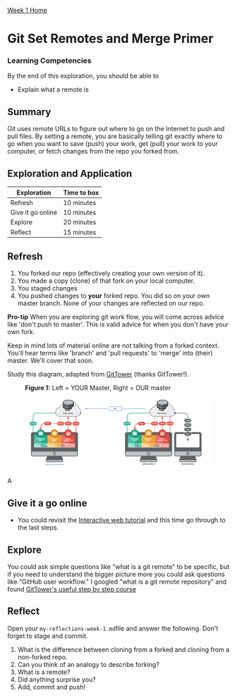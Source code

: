[Week 1 Home](README.md)

# Git Set Remotes and Merge Primer 

### Learning Competencies
By the end of this exploration, you should be able to 

- Explain what a remote is


## Summary
Git uses remote URLs to figure out where to go on the Internet to push and pull files. By setting a remote, you are basically telling git exactly where to go when you want to save (push) your work, get (pull) your work to your computer, or fetch changes from the repo you forked from.

## Exploration and Application

Exploration | Time to box |
------------|----------|
Refresh | 10 minutes
Give it go online | 10 minutes |
Explore | 20 minutes 
Reflect | 15 minutes |


## Refresh
1. You forked our repo (effectively creating your own version of it). 
2. You made a copy (clone) of that fork on your local computer.
3. You staged changes 
4. You pushed changes to __your__ forked repo. You did so on your own master branch. None of your changes are reflected on our repo. 

__Pro-tip__  When you are exploring git work flow, you will come across advice like 'don't push to master'. This is valid advice for when you don't have your own fork.

Keep in mind lots of material online are not talking from a forked context. You'll hear terms like 'branch' and 'pull requests' to 'merge' into (their) master. We'll cover that soon.  

Study this diagram, adapted from [GitTower](https://www.git-tower.com/learn/git/ebook/en/command-line/remote-repositories/introduction) (thanks GitTower!). 

<figure>
  <figcaption>
    <p><strong>Figure 1:</strong> Left = YOUR Master, Right = OUR master</p>
  </figcaption>
  <img src="../images/github_10_fork.png" alt="Fork GitHub Repo"><br>

</figure>
A

## Give it a go online
 - You could revisit the [Interactive web tutorial](https://try.github.io/levels/1/challenges/1) and this time go through to the last steps. 


## Explore 
You could ask simple questions like "what is a git remote" to be specific, but if you need to understand the bigger picture more you could ask questions like "GitHub user workflow." I googled "what is a git remote repository" and found [GitTower's useful step by step course](https://www.git-tower.com/learn/git/ebook/en/command-line/remote-repositories/introduction)


## Reflect
Open your `my-reflections-week-1.md`file and answer the following. Don't forget to stage and commit.  

1. What is the difference between cloning from a forked and cloning from a non-forked repo. 
2. Can you think of an analogy to describe forking?
3. What is a remote? 
4. Did anything surprise you?
5. Add, commit and push! 


